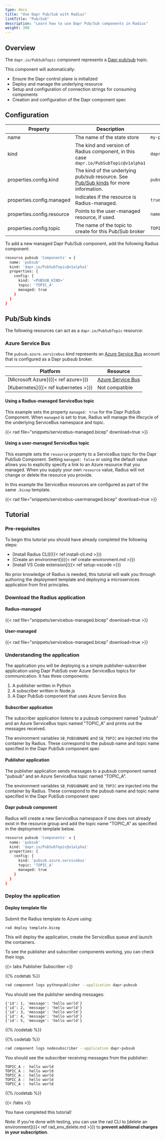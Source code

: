 ```yaml
---
type: docs
title: "Use Dapr Pub/Sub with Radius"
linkTitle: "Pub/Sub"
description: "Learn how to use Dapr Pub/Sub components in Radius"
weight: 300
---
```


## Overview

The `dapr.io/PubSubTopic` component represents a [Dapr pub/sub](https://docs.dapr.io/developing-applications/building-blocks/pubsub/pubsub-overview/) topic.

This component will automatically:
- Ensure the Dapr control plane is initialized
- Deploy and manage the underlying resource
- Setup and configuration of connection strings for consuming components
- Creation and configuration of the Dapr component spec

## Configuration

| Property | Description | Example(s) |
|----------|-------------|---------|
| name | The name of the state store | `my-pubsub` |
| kind | The kind and version of Radius component, in this case `dapr.io/PubSubTopic@v1alpha1` | `dapr.io/PubSubTopic@v1alpha1`
| properties.config.kind | The kind of the underlying pub/sub resource. See [Pub/Sub  kinds](#pubsub-kinds) for more information. | `pubsub.azure.servicebus`
| properties.config.managed | Indicates if the resource is Radius-managed. | `true`
| properties.config.resource | Points to the user-managed resource, if used. | `namespace::topic.id`
| properties.config.topic | The name of the topic to create for this Pub/Sub broker | `TOPIC_A`

To add a new managed Dapr Pub/Sub component, add the following Radius component:

```sh
resource pubsub 'Components' = {
  name: 'pubsub'
  kind: 'dapr.io/PubSubTopic@v1alpha1'
  properties: {
    config: {
      kind: '<PUBSUB_KIND>'
      topic: 'TOPIC_A'
      managed: true
    }
  }
}
```

## Pub/Sub kinds

The following resources can act as a `dapr.io/PubSubTopic` resource:

### Azure Service Bus

The `pubsub.azure.servicebus` kind represents an [Azure Service Bus](https://docs.microsoft.com/en-us/azure/service-bus-messaging/service-bus-messaging-overview) account that is configured as a Dapr pubsub broker.

| Platform | Resource |
|----------|----------|
| [Microsoft Azure]({{< ref azure>}}) | [Azure Service Bus](https://docs.microsoft.com/en-us/azure/service-bus-messaging/service-bus-messaging-overview)
| [Kubernetes]({{< ref kubernetes >}}) | Not compatible

#### Using a Radius-managed ServiceBus topic

This example sets the property `managed: true` for the Dapr PubSub Component. When `managed` is set to true, Radius will manage the lifecycle of the underlying ServiceBus namespace and topic.

{{< rad file="snippets/servicebus-managed.bicep" download=true >}}

#### Using a user-managed ServiceBus topic

This example sets the `resource` property to a ServiceBus topic for the Dapr PubSub Component. Setting `managed: false` or using the default value allows you to explicitly specify a link to an Azure resource that you managed. When you supply your own `resource` value, Radius will not change or delete the resource you provide. 

In this example the ServiceBus resources are configured as part of the same `.bicep` template.

{{< rad file="snippets/servicebus-usermanaged.bicep" download=true >}}

## Tutorial

### Pre-requisites

To begin this tutorial you should have already completed the following steps:

- [Install Radius CLI]({{< ref install-cli.md >}})
- [Create an environment]({{< ref create-environment.md >}})
- [Install VS Code extension]({{< ref setup-vscode >}})

No prior knowledge of Radius is needed, this tutorial will walk you through authoring the deployment template and deploying a microservices application from first principles.

### Download the Radius application

#### Radius-managed

{{< rad file="snippets/servicebus-managed.bicep" download=true >}}

#### User-managed

{{< rad file="snippets/servicebus-managed.bicep" download=true >}}

### Understanding the application

The application you will be deploying is a simple publisher-subscriber application using Dapr PubSub over Azure ServiceBus topics for communication. It has three components:

1. A publisher written in Python
1. A subscriber written in Node.js
1. A Dapr PubSub component that uses Azure Service Bus

#### Subscriber application

The subscriber application listens to a pubsub component named "pubsub" and an Azure ServiceBus topic named "TOPIC_A" and prints out the messages received. 

The environment variables `SB_PUBSUBNAME` and `SB_TOPIC` are injected into the container by Radius. These correspond to the pubsub name and topic name specified in the Dapr PubSub component spec

#### Publisher application

The publisher application sends messages to a pubsub component named "pubsub" and an Azure ServiceBus topic named "TOPIC_A".

The environment variables `SB_PUBSUBNAME` and `SB_TOPIC` are injected into the container by Radius. These correspond to the pubsub name and topic name specified in the Dapr PubSub component spec

#### Dapr pubsub component

Radius will create a new ServiceBus namespace if one does not already exist in the resource group and add the topic name "TOPIC_A" as specified in the deployment template below.

```sh
resource pubsub 'Components' = {
  name: 'pubsub'
  kind: 'dapr.io/PubSubTopic@v1alpha1'
  properties: {
    config: {
      kind: 'pubsub.azure.servicebus'
      topic: 'TOPIC_A'
      managed: true
    }
  }
}
```

### Deploy the application

#### Deploy template file

Submit the Radius template to Azure using:

```sh
rad deploy template.bicep
```

This will deploy the application, create the ServiceBus queue and launch the containers.

To see the publisher and subscriber components working, you can check their logs.

{{< tabs Publisher Subscriber >}}

{{% codetab %}}
```sh
rad component logs pythonpublisher --application dapr-pubsub 
```

You should see the publisher sending messages:

```
{'id': 1, 'message': 'hello world'}
{'id': 2, 'message': 'hello world'}
{'id': 3, 'message': 'hello world'}
{'id': 4, 'message': 'hello world'}
{'id': 5, 'message': 'hello world'}
```

{{% /codetab %}}

{{% codetab %}}
```sh
rad component logs nodesubscriber --application dapr-pubsub 
```

You should see the subscriber receiving messages from the publisher:

```
TOPIC_A :  hello world
TOPIC_A :  hello world
TOPIC_A :  hello world
TOPIC_A :  hello world
TOPIC_A :  hello world
```
{{% /codetab %}}

{{< /tabs >}}

You have completed this tutorial!

Note: If you're done with testing, you can use the rad CLI to [delete an environment]({{< ref rad_env_delete.md >}}) to **prevent additional charges in your subscription**. 
